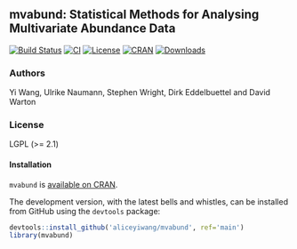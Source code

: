 ## mvabund: Statistical Methods for Analysing Multivariate Abundance Data

[![Build Status](https://travis-ci.org/aliceyiwang/mvabund.svg)](https://travis-ci.org/aliceyiwang/mvabund) 
[![CI](https://github.com/aliceyiwang/mvabund/workflows/ci/badge.svg)](https://github.com/aliceyiwang/mvabund/actions?query=workflow%3Aci)
[![License](http://img.shields.io/badge/license-LGPL%20%28%3E=%202.1%29-brightgreen.svg?style=flat)](http://www.gnu.org/licenses/gpl-2.0.html) 
[![CRAN](http://www.r-pkg.org/badges/version/mvabund)](https://CRAN.R-project.org/package=mvabund) 
[![Downloads](http://cranlogs.r-pkg.org/badges/mvabund?color=brightgreen)](https://www.r-pkg.org/pkg/mvabund)

### Authors

Yi Wang, Ulrike Naumann, Stephen Wright, Dirk Eddelbuettel and David Warton

### License

LGPL (>= 2.1)

#### Installation

`mvabund` is [available on CRAN](https://CRAN.R-project.org/package=mvabund).

The development version, with the latest bells and whistles, can be installed from GitHub using the `devtools` package:

``` r
devtools::install_github('aliceyiwang/mvabund', ref='main')
library(mvabund)
```
